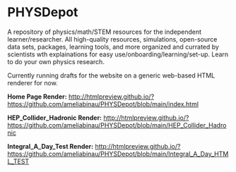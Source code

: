 # PHYSDepot
A repository of physics/math/STEM resources for the independent learner/researcher. All high-quality resources, simulations, open-source data sets, packages, learning tools, and more organized and currated by scientists wth explainations for easy use/onboarding/learning/set-up. Learn to do your own physics research. 

Currently running drafts for the website on a generic web-based HTML renderer for now.

**Home Page Render:** http://htmlpreview.github.io/?https://github.com/ameliabinau/PHYSDepot/blob/main/index.html

**HEP_Collider_Hadronic Render:** http://htmlpreview.github.io/?https://github.com/ameliabinau/PHYSDepot/blob/main/HEP_Collider_Hadronic

**Integral_A_Day_Test Render:** http://htmlpreview.github.io/?https://github.com/ameliabinau/PHYSDepot/blob/main/Integral_A_Day_HTML_TEST

